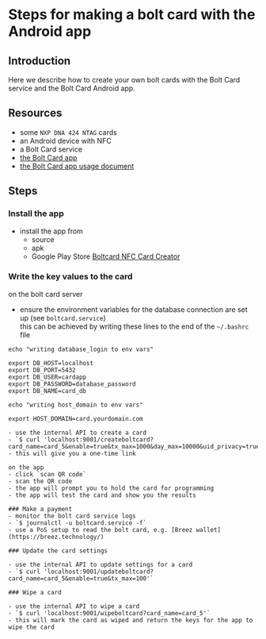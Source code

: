 # Steps for making a bolt card with the Android app

## Introduction

Here we describe how to create your own bolt cards with the Bolt Card service and the Bolt Card Android app.

## Resources
 
- some `NXP DNA 424 NTAG` cards
- an Android device with NFC
- a Bolt Card service
- [the Bolt Card app](https://github.com/boltcard/bolt-nfc-android-app)
- [the Bolt Card app usage document](https://github.com/boltcard/bolt-nfc-android-app#usage)

## Steps

### Install the app

- install the app from
  - source
  - apk
  - Google Play Store [Boltcard NFC Card Creator](https://play.google.com/store/apps/details?id=com.lightningnfcapp)

### Write the key values to the card
on the bolt card server
- ensure the environment variables for the database connection are set up (see `boltcard.service`)   
this can be achieved by writing these lines to the end of the `~/.bashrc` file  
```
echo "writing database_login to env vars"

export DB_HOST=localhost
export DB_PORT=5432
export DB_USER=cardapp
export DB_PASSWORD=database_password
export DB_NAME=card_db

echo "writing host_domain to env vars"

export HOST_DOMAIN=card.yourdomain.com

- use the internal API to create a card
- `$ curl 'localhost:9001/createboltcard?card_name=card_5&enable=true&tx_max=1000&day_max=10000&uid_privacy=true&allow_neg_bal=true'`
- this will give you a one-time link

on the app
- click `scan QR code`
- scan the QR code
- the app will prompt you to hold the card for programming
- the app will test the card and show you the results

### Make a payment
- monitor the bolt card service logs
- `$ journalctl -u boltcard.service -f`
- use a PoS setup to read the bolt card, e.g. [Breez wallet](https://breez.technology/)

### Update the card settings

- use the internal API to update settings for a card
- `$ curl 'localhost:9001/updateboltcard?card_name=card_5&enable=true&tx_max=100'`

### Wipe a card

- use the internal API to wipe a card
- `$ curl 'localhost:9001/wipeboltcard?card_name=card_5'`
- this will mark the card as wiped and return the keys for the app to wipe the card
